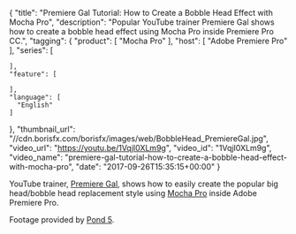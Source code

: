{
  "title": "Premiere Gal Tutorial: How to Create a Bobble Head Effect with Mocha Pro",
  "description": "Popular YouTube trainer Premiere Gal shows how to create a bobble head effect using Mocha Pro inside Premiere Pro CC.",
  "tagging": {
    "product": [
      "Mocha Pro"
    ],
    "host": [
      "Adobe Premiere Pro"
    ],
    "series": [

    ],
    "feature": [

    ],
    "language": [
      "English"
    ]
  },
  "thumbnail_url": "//cdn.borisfx.com/borisfx/images/web/BobbleHead_PremiereGal.jpg",
  "video_url": "https://youtu.be/1VqjI0XLm9g",
  "video_id": "1VqjI0XLm9g",
  "video_name": "premiere-gal-tutorial-how-to-create-a-bobble-head-effect-with-mocha-pro",
  "date": "2017-09-26T15:35:15+00:00"
}

YouTube trainer, <a href="https://www.youtube.com/channel/UCaDZLsDEEBBJESXmmi-9m5w" target="_blank">Premiere Gal</a>, shows how to easily create the popular big head/bobble head replacement style using [Mocha Pro](/products/mocha-pro/) inside Adobe Premiere Pro.

Footage provided by <a href="http://www.pond5.com" target="_blank">Pond 5</a>.
